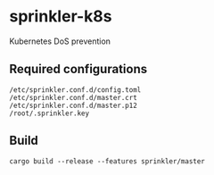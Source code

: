 # sprinkler-k8s
Kubernetes DoS prevention

## Required configurations

```
/etc/sprinkler.conf.d/config.toml
/etc/sprinkler.conf.d/master.crt
/etc/sprinkler.conf.d/master.p12
/root/.sprinkler.key
```

## Build

```
cargo build --release --features sprinkler/master
```
